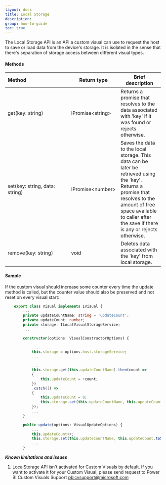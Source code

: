 ```yaml
---
layout: docs
title: Local Storage
description: 
group: how-to-guide
toc: true
---
```


The Local Storage API is an API a custom visual can use to request the host to save or load data from the device's storage.
It is isolated in the sense that there's separation of storage access between different visual types.

#### Methods

| Method&nbsp;&nbsp;&nbsp;&nbsp;&nbsp;&nbsp;&nbsp;&nbsp;&nbsp;&nbsp;&nbsp;&nbsp;&nbsp;&nbsp;&nbsp;&nbsp;&nbsp;&nbsp;&nbsp;&nbsp;&nbsp;&nbsp;&nbsp;&nbsp;&nbsp;&nbsp;&nbsp;&nbsp;&nbsp;&nbsp;| Return type | Brief description |
|---|---|---|
| get(key: string) | IPromise&lt;string&gt; | Returns a promise that resolves to the data associated with 'key' if it was found or rejects otherwise. |
| set(key: string, data: string) | IPromise&lt;number&gt; | Saves the data to the local storage. This data can be later be retrieved using the 'key'. Returns a promise that resolves to the amount of free space available to caller after the save if there is any or rejects otherwise. |
| remove(key: string) | void | Deletes data associated with the 'key' from local storage. |

#### Sample
If the custom visual should increase some counter every time the update method is called, but the counter value should also be preserved and not reset on every visual start:
 
```typescript
    export class Visual implements IVisual {
        ...
        private updateCountName: string = 'updateCount';
        private updateCount: number;
        private storage: ILocalVisualStorageService;
        ...

        constructor(options: VisualConstructorOptions) {

            ...
            this.storage = options.host.storageService;
            ...

            ...
            this.storage.get(this.updateCountName).then(count =>
            {
                this.updateCount = +count;
            })
            .catch(() =>
            {
                this.updateCount = 0;
                this.storage.set(this.updateCountName, this.updateCount.toString());
            });
            ...
        }

        public update(options: VisualUpdateOptions) {
            ...
            this.updateCount++;
            this.storage.set(this.updateCountName, this.updateCount.toString());
            ...
        }
```


***Known limitations and issues***
  1.	LocalStorage API isn't activated for Custom Visuals by default. If you want to activate it for your Custom Visual, please send request to Power BI Custom Visuals Support <pbicvsupport@microsoft.com>